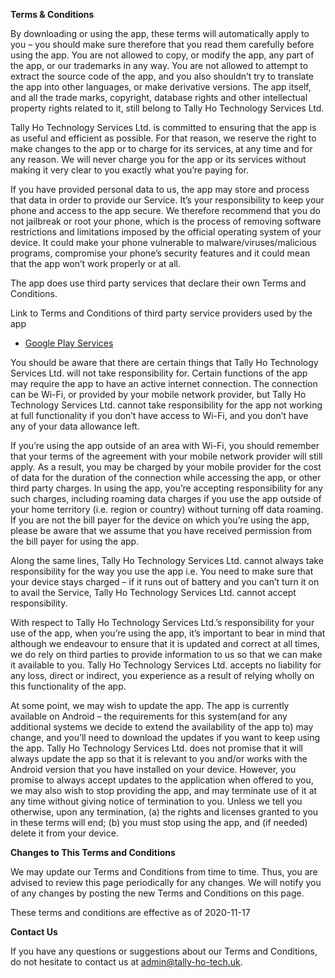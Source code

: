 **Terms & Conditions**

By downloading or using the app, these terms will automatically apply to you – you should make sure therefore that you read them carefully before using the app.  You are not allowed to copy, or modify the app, any part of the app, or our trademarks in any way.  You are not allowed to attempt to extract the source code of the app, and you also shouldn’t try to translate the app into other languages, or make derivative versions.  The app itself, and all the trade marks, copyright, database rights and other intellectual property rights related to it, still belong to Tally Ho Technology Services Ltd.

Tally Ho Technology Services Ltd. is committed to ensuring that the app is as useful and efficient as possible.  For that reason, we reserve the right to make changes to the app or to charge for its services, at any time and for any reason.  We will never charge you for the app or its services without making it very clear to you exactly what you’re paying for.

If you have provided personal data to us, the app may store and process that data in order to provide our Service.  It’s your responsibility to keep your phone and access to the app secure.  We therefore recommend that you do not jailbreak or root your phone, which is the process of removing software restrictions and limitations imposed by the official operating system of your device.  It could make your phone vulnerable to malware/viruses/malicious programs, compromise your phone’s security features and it could mean that the app won’t work properly or at all.

The app does use third party services that declare their own Terms and Conditions.

Link to Terms and Conditions of third party service providers used by the app

*   [Google Play Services](https://policies.google.com/terms)

You should be aware that there are certain things that Tally Ho Technology Services Ltd. will not take responsibility for.  Certain functions of the app may require the app to have an active internet connection.  The connection can be Wi-Fi, or provided by your mobile network provider, but Tally Ho Technology Services Ltd. cannot take responsibility for the app not working at full functionality if you don’t have access to Wi-Fi, and you don’t have any of your data allowance left.

If you’re using the app outside of an area with Wi-Fi, you should remember that your terms of the agreement with your mobile network provider will still apply.  As a result, you may be charged by your mobile provider for the cost of data for the duration of the connection while accessing the app, or other third party charges.  In using the app, you’re accepting responsibility for any such charges, including roaming data charges if you use the app outside of your home territory (i.e. region or country) without turning off data roaming.  If you are not the bill payer for the device on which you’re using the app, please be aware that we assume that you have received permission from the bill payer for using the app.

Along the same lines, Tally Ho Technology Services Ltd. cannot always take responsibility for the way you use the app i.e. You need to make sure that your device stays charged – if it runs out of battery and you can’t turn it on to avail the Service, Tally Ho Technology Services Ltd. cannot accept responsibility.

With respect to Tally Ho Technology Services Ltd.’s responsibility for your use of the app, when you’re using the app, it’s important to bear in mind that although we endeavour to ensure that it is updated and correct at all times, we do rely on third parties to provide information to us so that we can make it available to you.  Tally Ho Technology Services Ltd. accepts no liability for any loss, direct or indirect, you experience as a result of relying wholly on this functionality of the app.

At some point, we may wish to update the app.  The app is currently available on Android – the requirements for this system(and for any additional systems we decide to extend the availability of the app to) may change, and you’ll need to download the updates if you want to keep using the app.  Tally Ho Technology Services Ltd. does not promise that it will always update the app so that it is relevant to you and/or works with the Android version that you have installed on your device.  However, you promise to always accept updates to the application when offered to you, we may also wish to stop providing the app, and may terminate use of it at any time without giving notice of termination to you. Unless we tell you otherwise, upon any termination, (a) the rights and licenses granted to you in these terms will end; (b) you must stop using the app, and (if needed) delete it from your device.

**Changes to This Terms and Conditions**

We may update our Terms and Conditions from time to time. Thus, you are advised to review this page periodically for any changes. We will notify you of any changes by posting the new Terms and Conditions on this page.

These terms and conditions are effective as of 2020-11-17

**Contact Us**

If you have any questions or suggestions about our Terms and Conditions, do not hesitate to contact us at admin@tally-ho-tech.uk.